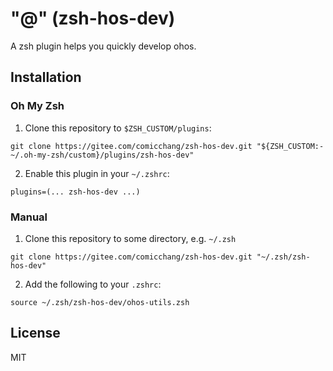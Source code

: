 "@" (zsh-hos-dev)
============

A zsh plugin helps you quickly develop ohos.

Installation
------------

### Oh My Zsh

1. Clone this repository to `$ZSH_CUSTOM/plugins`:

```
git clone https://gitee.com/comicchang/zsh-hos-dev.git "${ZSH_CUSTOM:-~/.oh-my-zsh/custom}/plugins/zsh-hos-dev"
```

2. Enable this plugin in your `~/.zshrc`:

```
plugins=(... zsh-hos-dev ...)
```

### Manual

1. Clone this repository to some directory, e.g. `~/.zsh`

```
git clone https://gitee.com/comicchang/zsh-hos-dev.git "~/.zsh/zsh-hos-dev"
```

2. Add the following to your `.zshrc`:

```
source ~/.zsh/zsh-hos-dev/ohos-utils.zsh
```

License
-------

MIT
